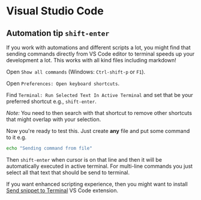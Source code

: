 # Visual Studio Code

## Automation tip `shift-enter`

If you work with automations and different scripts a lot, you
might find that sending commands directly from VS Code editor to terminal
speeds up your development a lot. This works with all kind files including markdown!

Open `Show all commands` (Windows: `Ctrl-shift-p` or `F1`).

Open `Preferences: Open keyboard shortcuts`.

Find `Terminal: Run Selected Text In Active Terminal` and set that be your
preferred shortcut e.g., `shift-enter`.

*Note:* You need to then search with that shortcut to remove other shortcuts
that might overlap with your selection.

Now you're ready to test this. Just create **any** file and put some command to it e.g.

```bash
echo "Sending command from file"
```

Then `shift-enter` when cursor is on that line and then it will be automatically executed in active terminal.
For multi-line commands you just select all that text that should be send to terminal.

If you want enhanced scripting experience, then you might want to install [Send snippet to Terminal](https://marketplace.visualstudio.com/items?itemName=jannemattila.send-snippet-to-terminal) VS Code extension.
